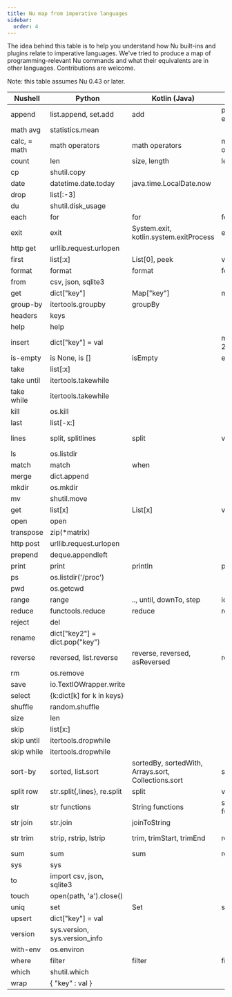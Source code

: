 ```yaml
---
title: Nu map from imperative languages
sidebar:
  order: 4
---
```


The idea behind this table is to help you understand how Nu built-ins and plugins relate to imperative languages. We've tried to produce a map of programming-relevant Nu commands and what their equivalents are in other languages. Contributions are welcome.

Note: this table assumes Nu 0.43 or later.

| Nushell      | Python                             | Kotlin (Java)                                       | C++                     | Rust                                                |
| ------------ | ---------------------------------- | --------------------------------------------------- | ----------------------- | --------------------------------------------------- |
| append       | list.append, set.add               | add                                                 | push_back, emplace_back | push, push_back                                     |
| math avg     | statistics.mean                    |                                                     |                         |                                                     |
| calc, = math | math operators                     | math operators                                      | math operators          | math operators                                      |
| count        | len                                | size, length                                        | length                  | len                                                 |
| cp           | shutil.copy                        |                                                     |                         | fs::copy                                            |
| date         | datetime.date.today                | java.time.LocalDate.now                             |                         |                                                     |
| drop         | list[:-3]                          |                                                     |                         |                                                     |
| du           | shutil.disk_usage                  |                                                     |                         |                                                     |
| each         | for                                | for                                                 | for                     | for                                                 |
| exit         | exit                               | System.exit, kotlin.system.exitProcess              | exit                    | exit                                                |
| http get     | urllib.request.urlopen             |                                                     |                         |                                                     |
| first        | list[:x]                           | List[0], peek                                       | vector[0], top          | Vec[0]                                              |
| format       | format                             | format                                              | format                  | format!                                             |
| from         | csv, json, sqlite3                 |                                                     |                         |                                                     |
| get          | dict[\"key\"]                      | Map[\"key\"]                                        | map[\"key\"]            | HashMap["key"], get, entry                          |
| group-by     | itertools.groupby                  | groupBy                                             |                         | group_by                                            |
| headers      | keys                               |                                                     |                         |                                                     |
| help         | help                               |                                                     |                         |                                                     |
| insert       | dict[\"key\"] = val                |                                                     | map.insert({ 20, 130 }) | map.insert(\"key\", val)                            |
| is-empty     | is None, is []                     | isEmpty                                             | empty                   | is_empty                                            |
| take         | list[:x]                           |                                                     |                         | &Vec[..x]                                           |
| take until   | itertools.takewhile                |                                                     |                         |                                                     |
| take while   | itertools.takewhile                |                                                     |                         |                                                     |
| kill         | os.kill                            |                                                     |                         |                                                     |
| last         | list[-x:]                          |                                                     |                         | &Vec[Vec.len()-1]                                   |
| lines        | split, splitlines                  | split                                               | views::split            | split, split_whitespace, rsplit, lines              |
| ls           | os.listdir                         |                                                     |                         | fs::read_dir                                        |
| match        | match                              | when                                                |                         | match                                               |
| merge        | dict.append                        |                                                     |                         | map.extend                                          |
| mkdir        | os.mkdir                           |                                                     |                         | fs::create_dir                                      |
| mv           | shutil.move                        |                                                     |                         | fs::rename                                          |
| get          | list[x]                            | List[x]                                             | vector[x]               | Vec[x]                                              |
| open         | open                               |                                                     |                         |                                                     |
| transpose    | zip(\*matrix)                      |                                                     |                         |                                                     |
| http post    | urllib.request.urlopen             |                                                     |                         |                                                     |
| prepend      | deque.appendleft                   |                                                     |                         |                                                     |
| print        | print                              | println                                             | printf                  | println!                                            |
| ps           | os.listdir('/proc')                |                                                     |                         |                                                     |
| pwd          | os.getcwd                          |                                                     |                         | env::current_dir                                    |
| range        | range                              | .., until, downTo, step                             | iota                    | ..                                                  |
| reduce       | functools.reduce                   | reduce                                              | reduce                  | fold, rfold, scan                                   |
| reject       | del                                |                                                     |                         |                                                     |
| rename       | dict[\"key2\"] = dict.pop(\"key\") |                                                     |                         | map.insert(\"key2\", map.remove(\"key\").unwrap()); |
| reverse      | reversed, list.reverse             | reverse, reversed, asReversed                       | reverse                 | rev                                                 |
| rm           | os.remove                          |                                                     |                         |                                                     |
| save         | io.TextIOWrapper.write             |                                                     |                         |                                                     |
| select       | {k:dict[k] for k in keys}          |                                                     |                         |                                                     |
| shuffle      | random.shuffle                     |                                                     |                         |                                                     |
| size         | len                                |                                                     |                         | len                                                 |
| skip         | list[x:]                           |                                                     |                         | &Vec[x..],skip                                      |
| skip until   | itertools.dropwhile                |                                                     |                         |                                                     |
| skip while   | itertools.dropwhile                |                                                     |                         | skip_while                                          |
| sort-by      | sorted, list.sort                  | sortedBy, sortedWith, Arrays.sort, Collections.sort | sort                    | sort                                                |
| split row    | str.split{,lines}, re.split        | split                                               | views::split            | split                                               |
| str          | str functions                      | String functions                                    | string functions        | &str, String functions                              |
| str join     | str.join                           | joinToString                                        |                         | join                                                |
| str trim     | strip, rstrip, lstrip              | trim, trimStart, trimEnd                            | regex                   | trim, trim*{start,end}, strip*{suffix,prefix}       |
| sum          | sum                                | sum                                                 | reduce                  | sum                                                 |
| sys          | sys                                |                                                     |                         |                                                     |
| to           | import csv, json, sqlite3          |                                                     |                         |                                                     |
| touch        | open(path, 'a').close()            |                                                     |                         |                                                     |
| uniq         | set                                | Set                                                 | set                     | HashSet                                             |
| upsert       | dict[\"key\"] = val                |                                                     |                         |                                                     |
| version      | sys.version, sys.version_info      |                                                     |                         |                                                     |
| with-env     | os.environ                         |                                                     |                         |                                                     |
| where        | filter                             | filter                                              | filter                  | filter                                              |
| which        | shutil.which                       |                                                     |                         |                                                     |
| wrap         | { "key" : val }                    |                                                     |                         |                                                     |
